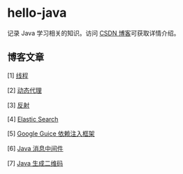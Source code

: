 # hello-java

记录 Java 学习相关的知识。访问 [CSDN 博客](https://blog.csdn.net/leifchen90)可获取详情介绍。  

## 博客文章

[1] [线程](https://blog.csdn.net/leifchen90/article/details/82988647)

[2] [动态代理](https://blog.csdn.net/leifchen90/article/details/82991258)

[3] [反射](https://blog.csdn.net/leifchen90/article/details/82991267)

[4] [Elastic Search](https://blog.csdn.net/leifchen90/article/details/82988382)

[5] [Google Guice 依赖注入框架 ](https://blog.csdn.net/leifchen90/article/details/83071039)

[6] [Java 消息中间件](https://blog.csdn.net/leifchen90/article/details/84248762)

[7] [Java 生成二维码](https://blog.csdn.net/leifchen90/article/details/84566730)
